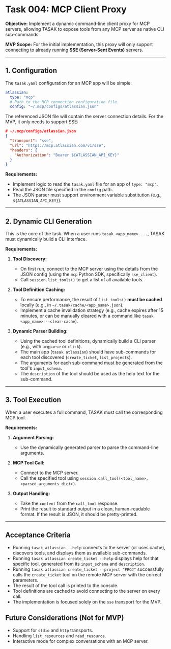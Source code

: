 # Task 004: MCP Client Proxy

**Objective:** Implement a dynamic command-line client proxy for MCP servers, allowing TASAK to expose tools from any MCP server as native CLI sub-commands.

**MVP Scope:** For the initial implementation, this proxy will only support connecting to already running **SSE (Server-Sent Events)** servers.

---

## 1. Configuration

The `tasak.yaml` configuration for an MCP app will be simple:

```yaml
atlassian:
  type: "mcp"
  # Path to the MCP connection configuration file.
  config: "~/.mcp/configs/atlassian.json"
```

The referenced JSON file will contain the server connection details. For the MVP, it only needs to support SSE:

```json
# ~/.mcp/configs/atlassian.json
{
  "transport": "sse",
  "url": "https://mcp.atlassian.com/v1/sse",
  "headers": {
    "Authorization": "Bearer ${ATLASSIAN_API_KEY}"
  }
}
```

**Requirements:**
*   Implement logic to read the `tasak.yaml` file for an app of `type: "mcp"`.
*   Read the JSON file specified in the `config` path.
*   The JSON parser must support environment variable substitution (e.g., `${ATLASSIAN_API_KEY}`).

---

## 2. Dynamic CLI Generation

This is the core of the task. When a user runs `tasak <app_name> ...`, TASAK must dynamically build a CLI interface.

**Requirements:**

1.  **Tool Discovery:**
    *   On first run, connect to the MCP server using the details from the JSON config (using the `mcp` Python SDK, specifically `sse_client`).
    *   Call `session.list_tools()` to get a list of all available tools.

2.  **Tool Definition Caching:**
    *   To ensure performance, the result of `list_tools()` **must be cached** locally (e.g., in `~/.tasak/cache/<app_name>.json`).
    *   Implement a cache invalidation strategy (e.g., cache expires after 15 minutes, or can be manually cleared with a command like `tasak <app_name> --clear-cache`).

3.  **Dynamic Parser Building:**
    *   Using the cached tool definitions, dynamically build a CLI parser (e.g., with `argparse` or `click`).
    *   The main app (`tasak atlassian`) should have sub-commands for each tool discovered (`create_ticket`, `list_projects`).
    *   The arguments for each sub-command must be generated from the tool's `input_schema`.
    *   The `description` of the tool should be used as the help text for the sub-command.

---

## 3. Tool Execution

When a user executes a full command, TASAK must call the corresponding MCP tool.

**Requirements:**

1.  **Argument Parsing:**
    *   Use the dynamically generated parser to parse the command-line arguments.

2.  **MCP Tool Call:**
    *   Connect to the MCP server.
    *   Call the specified tool using `session.call_tool(<tool_name>, <parsed_arguments_dict>)`.

3.  **Output Handling:**
    *   Take the `content` from the `call_tool` response.
    *   Print the result to standard output in a clean, human-readable format. If the result is JSON, it should be pretty-printed.

---

## Acceptance Criteria

*   Running `tasak atlassian --help` connects to the server (or uses cache), discovers tools, and displays them as available sub-commands.
*   Running `tasak atlassian create_ticket --help` displays help for that specific tool, generated from its `input_schema` and `description`.
*   Running `tasak atlassian create_ticket --project "PROJ"` successfully calls the `create_ticket` tool on the remote MCP server with the correct parameters.
*   The result of the tool call is printed to the console.
*   Tool definitions are cached to avoid connecting to the server on every call.
*   The implementation is focused solely on the `sse` transport for the MVP.

## Future Considerations (Not for MVP)

*   Support for `stdio` and `http` transports.
*   Handling `list_resources` and `read_resource`.
*   Interactive mode for complex conversations with an MCP server.
